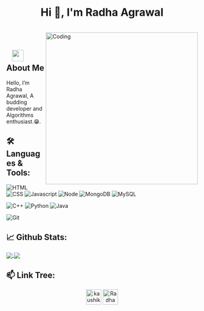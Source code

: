 <h1 align="center">Hi 👋, I'm Radha Agrawal</h1>

</br>
<img align="right" alt="Coding" width="400" src="https://media.giphy.com/media/pOZhmE42D1WrCWATLK/giphy.gif">
</br>

## &nbsp; &nbsp;<img src="https://media.giphy.com/media/pOZhmE42D1WrCWATLK/giphy.gif" width="30"> **About Me**

Hello, I’m Radha Agrawal, A budding developer and Algorithms enthusiast.😁.
## 🛠️ **Languages & Tools:**

![HTML](https://img.shields.io/badge/html%20-%23E34F26.svg?&style=for-the-badge&logo=html5&logoColor=white)
![CSS](https://img.shields.io/badge/css%20-%231572B6.svg?&style=for-the-badge&logo=css3&logoColor=white)
![Javascript](https://img.shields.io/badge/-Javascript-ffb400?style=for-the-badge&logo=javascript&logoColor=ffff3f)
![Node](https://img.shields.io/badge/-Node-blue?style=for-the-badge&logo=node.js)
![MongoDB](https://img.shields.io/badge/-MongoDB-green?style=for-the-badge&logo=mongodb)
![MySQL](https://img.shields.io/badge/-MySQL-eeeeee?style=for-the-badge&logo=mysql)

![C++](https://img.shields.io/badge/c++%20-%2300599C.svg?&style=for-the-badge&logo=c%2B%2B&ogoColor=white)
![Python](https://img.shields.io/badge/-Python-red?style=for-the-badge&logo=python)
![Java](https://img.shields.io/badge/-Java-ffb400?style=for-the-badge&logo=java&logoColor=ffff3f)

![Git](https://img.shields.io/badge/git%20-%23F05033.svg?&style=for-the-badge&logo=git&logoColor=white)
 

## 📈 **Github Stats:**

<a href="https://github.com/radha919">
<img align="center" src="https://github-readme-stats.vercel.app/api?username=radha919&show_icons=true&include_all_commits=true&theme=blue-green&count_private=true">
</a>
<a href="https://github.com/radha919/github-readme-stats">
<img align="center" src="https://github-readme-stats.anuraghazra1.vercel.app/api/top-langs/?username=radha919&layout=Demo&theme=blue-green" />
</a>

## 📫 **Link Tree:**
<p align="center">
<a href="https://www.linkedin.com/in/radha-agrawal-269a10190/" target="blank"><img align="center" src="https://cdn.jsdelivr.net/npm/simple-icons@3.0.1/icons/linkedin.svg" alt="kaushik-rishi" height="40" width="40" /></a>
<a href="mailto:radhaagrawal919@gmail.com" target="blank"><img align="center" src="https://cdn.jsdelivr.net/npm/simple-icons@3.0.1/icons/gmail.svg" alt="Radha Agrawal" height="40" width="40" /></a>



